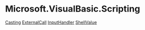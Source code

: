 ﻿
# Microsoft.VisualBasic.Scripting

[Casting](T-Microsoft.VisualBasic.Scripting.Casting.md)
[ExternalCall](T-Microsoft.VisualBasic.Scripting.ExternalCall.md)
[InputHandler](T-Microsoft.VisualBasic.Scripting.InputHandler.md)
[ShellValue](T-Microsoft.VisualBasic.Scripting.ShellValue.md)

